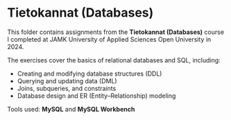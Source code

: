 # Tietokannat (Databases)

This folder contains assignments from the **Tietokannat (Databases)** course I completed at JAMK University of Applied Sciences Open University in 2024.  

The exercises cover the basics of relational databases and SQL, including:
- Creating and modifying database structures (DDL)
- Querying and updating data (DML)
- Joins, subqueries, and constraints
- Database design and ER (Entity–Relationship) modeling

Tools used: **MySQL** and **MySQL Workbench**